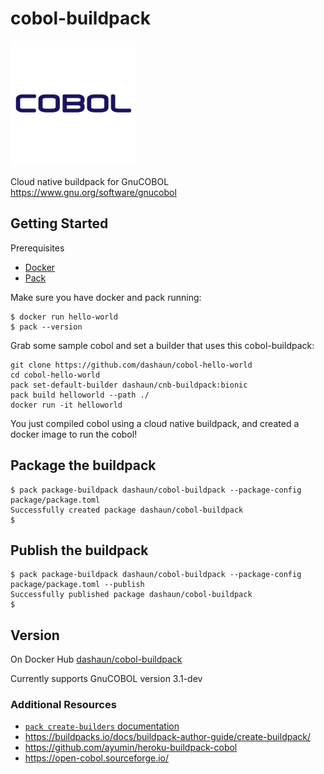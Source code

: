 # cobol-buildpack

![Cobol Logo](img/cobol.png)

Cloud native buildpack for GnuCOBOL https://www.gnu.org/software/gnucobol

## Getting Started

Prerequisites

* [Docker](https://www.docker.com/)
* [Pack](https://buildpacks.io/docs/install-pack/)

Make sure you have docker and pack running:
```
$ docker run hello-world
$ pack --version
```
Grab some sample cobol and set a builder that uses this cobol-buildpack:
``` 
git clone https://github.com/dashaun/cobol-hello-world
cd cobol-hello-world
pack set-default-builder dashaun/cnb-buildpack:bionic
pack build helloworld --path ./
docker run -it helloworld
```
You just compiled cobol using a cloud native buildpack, and created a docker image to run the cobol!

## Package the buildpack

``` 
$ pack package-buildpack dashaun/cobol-buildpack --package-config package/package.toml
Successfully created package dashaun/cobol-buildpack
$
```

## Publish the buildpack

``` 
$ pack package-buildpack dashaun/cobol-buildpack --package-config package/package.toml --publish
Successfully published package dashaun/cobol-buildpack
$
```

## Version

On Docker Hub [dashaun/cobol-buildpack](https://hub.docker.com/r/dashaun/cobol-buildpack)

Currently supports GnuCOBOL version 3.1-dev

### Additional Resources

* [`pack create-builders` documentation](https://buildpacks.io/docs/using-pack/working-with-builders/)
* https://buildpacks.io/docs/buildpack-author-guide/create-buildpack/
* https://github.com/ayumin/heroku-buildpack-cobol
* https://open-cobol.sourceforge.io/
